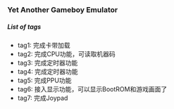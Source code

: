 ### Yet Another Gameboy Emulator
##### List of tags
+ tag1: 完成卡带加载
+ tag2: 完成CPU功能，可读取机器码
+ tag3: 完成定时器功能 
+ tag4: 完成定时器功能 
+ tag5: 完成PPU功能 
+ tag6: 接入显示功能，可以显示BootROM和游戏画面了
+ tag7: 完成Joypad
